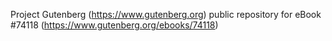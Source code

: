 Project Gutenberg (https://www.gutenberg.org) public repository for eBook #74118 (https://www.gutenberg.org/ebooks/74118)
